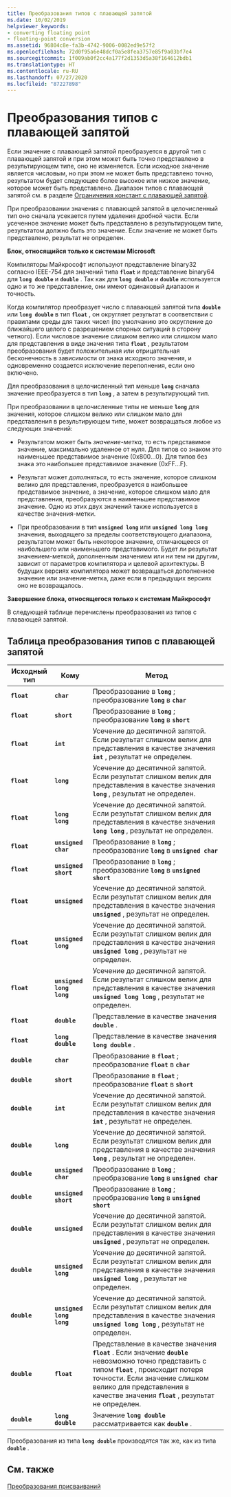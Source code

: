 ```yaml
---
title: Преобразования типов с плавающей запятой
ms.date: 10/02/2019
helpviewer_keywords:
- converting floating point
- floating-point conversion
ms.assetid: 96804c8e-fa3b-4742-9006-0082ed9e57f2
ms.openlocfilehash: 72d0f95a6e48dcf0a5e8fea3757e85f9a03bf7e4
ms.sourcegitcommit: 1f009ab0f2cc4a177f2d1353d5a38f164612bdb1
ms.translationtype: HT
ms.contentlocale: ru-RU
ms.lasthandoff: 07/27/2020
ms.locfileid: "87227898"
---
```

# <a name="conversions-from-floating-point-types"></a>Преобразования типов с плавающей запятой

Если значение с плавающей запятой преобразуется в другой тип с плавающей запятой и при этом может быть точно представлено в результирующем типе, оно не изменяется. Если исходное значение является числовым, но при этом не может быть представлено точно, результатом будет следующее более высокое или низкое значение, которое может быть представлено. Диапазон типов с плавающей запятой см. в разделе [Ограничения констант с плавающей запятой](../c-language/limits-on-floating-point-constants.md).

При преобразовании значения с плавающей запятой в целочисленный тип оно сначала усекается путем удаления дробной части. Если усеченное значение может быть представлено в результирующем типе, результатом должно быть это значение. Если значение не может быть представлено, результат не определен.

**Блок, относящийся только к системам Microsoft**

Компиляторы Майкрософт используют представление binary32 согласно IEEE-754 для значений типа **`float`** и представление binary64 для **`long double`** и **`double`** . Так как для **`long double`** и **`double`** используется одно и то же представление, они имеют одинаковый диапазон и точность.

Когда компилятор преобразует число с плавающей запятой типа **`double`** или **`long double`** в тип **`float`** , он округляет результат в соответствии с правилами среды для таких чисел (по умолчанию это округление до ближайшего целого с разрешением спорных ситуаций в сторону четного). Если числовое значение слишком велико или слишком мало для представления в виде значения типа **`float`** , результатом преобразования будет положительная или отрицательная бесконечность в зависимости от знака исходного значения, и одновременно создается исключение переполнения, если оно включено.

Для преобразования в целочисленный тип меньше **`long`** сначала значение преобразуется в тип **`long`** , а затем в результирующий тип.

При преобразовании в целочисленные типы не меньше **`long`** для значения, которое слишком велико или слишком мало для представления в результирующем типе, может возвращаться любое из следующих значений:

- Результатом может быть *значение-метка*, то есть представимое значение, максимально удаленное от нуля. Для типов со знаком это наименьшее представимое значение (0x800...0). Для типов без знака это наибольшее представимое значение (0xFF...F).

- Результат может *дополняться*, то есть значение, которое слишком велико для представления, преобразуется в наибольшее представимое значение, а значение, которое слишком мало для представления, преобразуются в наименьшее представимое значение. Одно из этих двух значений также используется в качестве значения-метки.

- При преобразовании в тип **`unsigned long`** или **`unsigned long long`** значения, выходящего за пределы соответствующего диапазона, результатом может быть некоторое значение, отличающееся от наибольшего или наименьшего представимого. Будет ли результат значением-меткой, дополненным значением или ни тем ни другим, зависит от параметров компилятора и целевой архитектуры. В будущих версиях компилятора может возвращаться дополненное значение или значение-метка, даже если в предыдущих версиях оно не возвращалось.

**Завершение блока, относящегося только к системам Майкрософт**

В следующей таблице перечислены преобразования из типов с плавающей запятой.

## <a name="table-of-conversions-from-floating-point-types"></a>Таблица преобразования типов с плавающей запятой

|Исходный тип|Кому|Метод|
|----------|--------|------------|
|**`float`**|**`char`**|Преобразование в **`long`** ; преобразование **`long`** в **`char`**|
|**`float`**|**`short`**|Преобразование в **`long`** ; преобразование **`long`** в **`short`**|
|**`float`**|**`int`**|Усечение до десятичной запятой. Если результат слишком велик для представления в качестве значения **`int`** , результат не определен.|
|**`float`**|**`long`**|Усечение до десятичной запятой. Если результат слишком велик для представления в качестве значения **`long`** , результат не определен.|
|**`float`**|**`long long`**|Усечение до десятичной запятой. Если результат слишком велик для представления в качестве значения **`long long`** , результат не определен.|
|**`float`**|**`unsigned char`**|Преобразование в **`long`** ; преобразование **`long`** в **`unsigned char`**|
|**`float`**|**`unsigned short`**|Преобразование в **`long`** ; преобразование **`long`** в **`unsigned short`**|
|**`float`**|**`unsigned`**|Усечение до десятичной запятой. Если результат слишком велик для представления в качестве значения **`unsigned`** , результат не определен.|
|**`float`**|**`unsigned long`**|Усечение до десятичной запятой. Если результат слишком велик для представления в качестве значения **`unsigned long`** , результат не определен.|
|**`float`**|**`unsigned long long`**|Усечение до десятичной запятой. Если результат слишком велик для представления в качестве значения **`unsigned long long`** , результат не определен.|
|**`float`**|**`double`**|Представление в качестве значения **`double`** .|
|**`float`**|**`long double`**|Представление в качестве значения **`long double`** .|
|**`double`**|**`char`**|Преобразование в **`float`** ; преобразование **`float`** в **`char`**|
|**`double`**|**`short`**|Преобразование в **`float`** ; преобразование **`float`** в **`short`**|
|**`double`**|**`int`**|Усечение до десятичной запятой. Если результат слишком велик для представления в качестве значения **`int`** , результат не определен.|
|**`double`**|**`long`**|Усечение до десятичной запятой. Если результат слишком велик для представления в качестве значения **`long`** , результат не определен.|
|**`double`**|**`unsigned char`**|Преобразование в **`long`** ; преобразование **`long`** в **`unsigned char`**|
|**`double`**|**`unsigned short`**|Преобразование в **`long`** ; преобразование **`long`** в **`unsigned short`**|
|**`double`**|**`unsigned`**|Усечение до десятичной запятой. Если результат слишком велик для представления в качестве значения **`unsigned`** , результат не определен.|
|**`double`**|**`unsigned long`**|Усечение до десятичной запятой. Если результат слишком велик для представления в качестве значения **`unsigned long`** , результат не определен.|
|**`double`**|**`unsigned long long`**|Усечение до десятичной запятой. Если результат слишком велик для представления в качестве значения **`unsigned long long`** , результат не определен.|
|**`double`**|**`float`**|Представление в качестве значения **`float`** . Если значение **`double`** невозможно точно представить с типом **`float`** , происходит потеря точности. Если значение слишком велико для представления в качестве значения **`float`** , результат не определен.|
|**`double`**|**`long double`**|Значение **`long double`** рассматривается как **`double`** .|

Преобразования из типа **`long double`** производятся так же, как из типа **`double`** .

## <a name="see-also"></a>См. также

[Преобразования присваиваний](../c-language/assignment-conversions.md)
